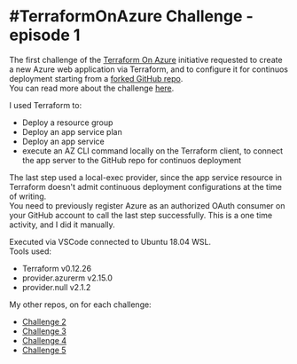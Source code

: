 # #TerraformOnAzure Challenge - episode 1

The first challenge of the [Terraform On Azure](https://github.com/Terraform-On-Azure-Workshop/terraform-azure-hashiconf2020) initiative requested to create a new Azure web application via Terraform, and to configure it for continuos deployment
starting from a [forked GitHub repo](https://github.com/OmegaMadLab/AzureEats-Website).  
You can read more about the challenge [here](https://github.com/Terraform-On-Azure-Workshop/terraform-azure-hashiconf2020/blob/main/challenges/challenge1/Readme.md).

I used Terraform to:
- Deploy a resource group
- Deploy an app service plan
- Deploy an app service
- execute an AZ CLI command locally on the Terraform client, to connect the app server to the GitHub repo for continuos deployment

The last step used a local-exec provider, since the app service resource in Terraform doesn't admit continuous deployment configurations at the time of writing.  
You need to previously register Azure as an authorized OAuth consumer on your GitHub account to call the last step successfully. This is a one time activity, and I did it manually.

Executed via VSCode connected to Ubuntu 18.04 WSL.  
Tools used:
+ Terraform v0.12.26
+ provider.azurerm v2.15.0
+ provider.null v2.1.2

My other repos, on for each challenge:
+ [Challenge 2](https://github.com/OmegaMadLab/TerraformOnAzure-Challenge2)
+ [Challenge 3](https://github.com/OmegaMadLab/TerraformOnAzure-Challenge3)
+ [Challenge 4](https://github.com/OmegaMadLab/TerraformOnAzure-Challenge4)
+ [Challenge 5](https://github.com/OmegaMadLab/TerraformOnAzure-Challenge5)